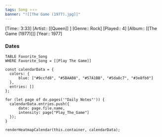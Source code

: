 ```yaml
---
tags: Song ⭐⭐⭐ 
banner: "![[The Game (1977).jpg]]"
---
```

[Time:: 3:33]
[Artist:: [[Queen]] ]
[Genre:: Rock]
[Played:: 4]
[Album:: [[The Game (1977)]]]
[Year:: 1977]
### Dates
````dataview
TABLE Favorite_Song
WHERE Favorite_Song = [[Play The Game]]
````
  ```dataviewjs
const calendarData = { 
	colors: { 
		blue: ["#9ccfd8", "#5BAAB8", "#57A1BB", "#5da8c7", "#3e8fb0"] 
	}, 
	entries: [] 
}; 

for (let page of dv.pages('"Daily Notes"')) { 
	calendarData.entries.push({ 
		date: page.file.name, 
		intensity: page["Play_The_Game"]
	}); 
} 

renderHeatmapCalendar(this.container, calendarData);
```

